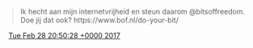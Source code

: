 > Ik hecht aan mijn internetvrijheid en steun daarom @bitsoffreedom\. Doe jij dat ook? https://www\.bof\.nl/do\-your\-bit/

<img src="../../media/tweet.ico" width="12" /> [Tue Feb 28 20:50:28 +0000 2017](https://twitter.com/DromerDenker/status/836679989626036225)